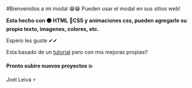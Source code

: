 #Bienvenidos a mi modal 😁😁
Pueden usar el modal en sus sitios web!

**Esta hecho con 🟠 HTML  🔵CSS y animaciones css, pueden agregarle su propio texto, imagenes, colores, etc.**

Espero les guste ✔✔

Esta basado de un [tutorial](https://www.youtube.com/watch?v=bRgCPSl0Kxw&ab_channel=AlexCGDesign "tutorial") pero con mis mejoras propias!! 


####  Pronto subire nuevos proyectos 💥



Joel Leiva ⚡

